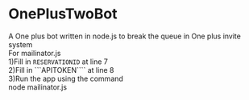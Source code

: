 # OnePlusTwoBot
A One plus bot written in node.js to break the queue in One plus invite system
<br/>
For mailinator.js                                                  
1)Fill in ```RESERVATIONID``` at line 7                                                       
2)Fill in ```APITOKEN```` at line 8                                                             
3)Run the app using the command                                                        
      node mailinator.js

